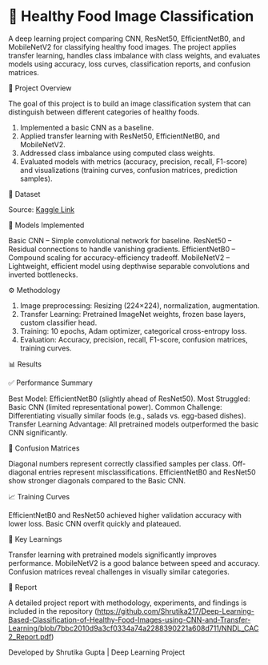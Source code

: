 # 🍎 Healthy Food Image Classification

A deep learning project comparing CNN, ResNet50, EfficientNetB0, and MobileNetV2 for classifying healthy food images. The project applies transfer learning, handles class imbalance with class weights, and evaluates models using accuracy, loss curves, classification reports, and confusion matrices.

📌 Project Overview

The goal of this project is to build an image classification system that can distinguish between different categories of healthy foods.

1. Implemented a basic CNN as a baseline.
2. Applied transfer learning with ResNet50, EfficientNetB0, and MobileNetV2.
3. Addressed class imbalance using computed class weights.
4. Evaluated models with metrics (accuracy, precision, recall, F1-score) and visualizations (training curves, confusion matrices, prediction samples).

📂 Dataset

Source: [Kaggle Link](https://www.kaggle.com/datasets/raflyramadan/healthy-food/data)

🧠 Models Implemented

Basic CNN – Simple convolutional network for baseline.
ResNet50 – Residual connections to handle vanishing gradients.
EfficientNetB0 – Compound scaling for accuracy-efficiency tradeoff.
MobileNetV2 – Lightweight, efficient model using depthwise separable convolutions and inverted bottlenecks.

⚙️ Methodology

1. Image preprocessing: Resizing (224×224), normalization, augmentation.
2. Transfer Learning: Pretrained ImageNet weights, frozen base layers, custom classifier head.
3. Training: 10 epochs, Adam optimizer, categorical cross-entropy loss.
4. Evaluation: Accuracy, precision, recall, F1-score, confusion matrices, training curves.

📊 Results

✅ Performance Summary

Best Model: EfficientNetB0 (slightly ahead of ResNet50).
Most Struggled: Basic CNN (limited representational power).
Common Challenge: Differentiating visually similar foods (e.g., salads vs. egg-based dishes).
Transfer Learning Advantage: All pretrained models outperformed the basic CNN significantly.

🔹 Confusion Matrices

Diagonal numbers represent correctly classified samples per class.
Off-diagonal entries represent misclassifications.
EfficientNetB0 and ResNet50 show stronger diagonals compared to the Basic CNN.

📈 Training Curves

EfficientNetB0 and ResNet50 achieved higher validation accuracy with lower loss.
Basic CNN overfit quickly and plateaued.

📌 Key Learnings

Transfer learning with pretrained models significantly improves performance.
MobileNetV2 is a good balance between speed and accuracy.
Confusion matrices reveal challenges in visually similar categories.

📄 Report

A detailed project report with methodology, experiments, and findings is included in the repository (https://github.com/Shrutika217/Deep-Learning-Based-Classification-of-Healthy-Food-Images-using-CNN-and-Transfer-Learning/blob/7bbc2010d9a3cf0334a74a2288390221a608d711/NNDL_CAC2_Report.pdf)

Developed by Shrutika Gupta | Deep Learning Project 
